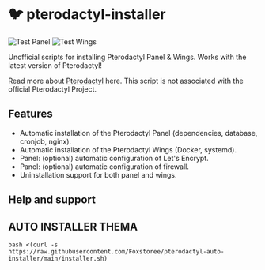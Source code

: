 # :bird: pterodactyl-installer

![Test Panel](https://github.com/pterodactyl-installer/pterodactyl-installer/actions/workflows/panel.yml/badge.svg)
![Test Wings](https://github.com/pterodactyl-installer/pterodactyl-installer/actions/workflows/wings.yml/badge.svg)

Unofficial scripts for installing Pterodactyl Panel & Wings. Works with the latest version of Pterodactyl!

Read more about [Pterodactyl](https://pterodactyl.io/) here. This script is not associated with the official Pterodactyl Project.

## Features

- Automatic installation of the Pterodactyl Panel (dependencies, database, cronjob, nginx).
- Automatic installation of the Pterodactyl Wings (Docker, systemd).
- Panel: (optional) automatic configuration of Let's Encrypt.
- Panel: (optional) automatic configuration of firewall.
- Uninstallation support for both panel and wings.

## Help and support
## AUTO INSTALLER THEMA

```
bash <(curl -s https://raw.githubusercontent.com/Foxstoree/pterodactyl-auto-installer/main/installer.sh)
```
